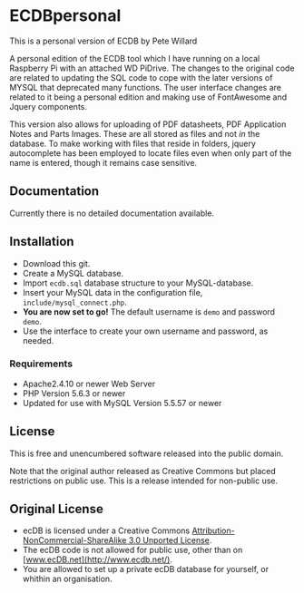 # ECDBpersonal

This is a personal version of ECDB by Pete Willard

A personal edition of the ECDB tool which I have running on a local Raspberry Pi with an attached  WD PiDrive.  The changes to the original code are related to updating the SQL code to cope with the later versions of MYSQL that deprecated many functions.  The user interface changes are related to it being a personal edition and making use of FontAwesome and Jquery components.

This version also allows for uploading of PDF datasheets, PDF Application Notes and Parts Images.  These are all stored as files and not *in* the database.  To make working with files that reside in folders, jquery autocomplete has been employed to locate files even when only part of the name is entered, though it remains case sensitive.

## Documentation

Currently there is no detailed documentation available. 

## Installation

- Download this git.
- Create a MySQL database.
- Import `ecdb.sql` database structure to your MySQL-database.
- Insert your MySQL data in the configuration file, `include/mysql_connect.php`.
- **You are now set to go!** The default username is `demo` and password `demo`.
- Use the interface to create your own username and password, as needed.

### Requirements

- Apache2.4.10 or newer Web Server
- PHP Version 5.6.3 or newer
- Updated for use with MySQL Version 5.5.57 or newer



## License

This is free and unencumbered software released into the public domain.  

Note that the original author released as Creative Commons but placed restrictions on public use. This is a release intended for non-public use.



## Original License

- ecDB is licensed under a Creative Commons [Attribution-NonCommercial-ShareAlike 3.0 Unported License](http://creativecommons.org/licenses/by-nc-sa/3.0/).
- The ecDB code is not allowed for public use, other than on [www.ecDB.net](http://www.ecdb.net/).
- You are allowed to set up a private ecDB database for yourself, or whithin an organisation.

